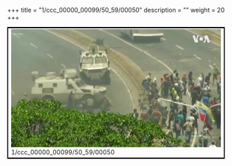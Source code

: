 +++
title = "1/ccc_00000_00099/50_59/00050"
description = ""
weight = 20
+++

<table style="border:2px solid black;max-width:800px;max-height:800px;" 
><tr><td>
<img class="center-fit-jpg"
src="/jpg_/aaa_20190430_NxaOmWaI8sI_00049.jpg">
1/ccc_00000_00099/50_59/00050
</img></td></tr></table>
